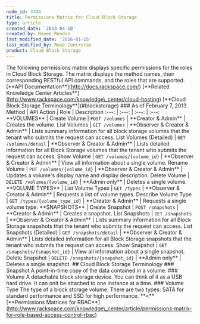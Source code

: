 ```yaml
---
node_id: 3394
title: Permissions Matrix for Cloud Block Storage
type: article
created_date: '2013-04-10'
created_by: Renee Rendon
last_modified_date: '2016-01-15'
last_modified_by: Rose Contreras
product: Cloud Block Storage
---
```


The following permissions matrix displays specific permissions for the
roles in Cloud Block Storage. The matrix displays the method names,
their corresponding RESTful API commands, and the roles that are
supported. \[\*\*API Documentation\*\*\](http://docs.rackspace.com/)
\[\*\*Related Knowledge Center
Articles\*\*\](http://www.rackspace.com/knowledge\_center/cloud-hosting)
\[\*\*Cloud Block Storage Terminology\*\*\](\#blockstorage) \#\#\# As of
February 7, 2013 Method | API Action | Role | Description :---: | :---:
| :---: | :---: \*\*VOLUMES\*\* | Create Volume | `POST /volumes` |
\*\*Creator & Admin\*\* | Creates the volume. List Volumes |
`GET /volumes` | \*\*Observer & Creator & Admin\*\* | Lists summary
information for all block storage volumes that the tenant who submits
the request can access. List Volumes (Detailed) | `GET /volumes/detail`
| \*\*Observer & Creator & Admin\*\* | Lists detailed information for
all Block Storage volumes that the tenant who submits the request can
access. Show Volume | `GET /volumes/{volume_id}` | \*\*Observer &
Creator & Admin\*\* | View all information about a single volume. Rename
Volume | `PUT /volumes/{volume_id}` | \*\*Observer & Creator & Admin\*\*
| Updates a volume's display name and display description. Delete Volume
| `DELETE /volumes/{volume_id}` | \*\*Admin only\*\* | Deletes a single
volume. \*\*VOLUME TYPES\*\* | List Volume Types | `GET /types` |
\*\*Observer & Creator & Admin\*\* | Requests a list of volume types.
Describe Volume Type | `GET /types/{volume_type_id}` | \*\*Creator &
Admin\*\* | Requests a single volume type. \*\*SNAPSHOTS\*\* | Create
Snapshot
| `POST /snapshots` | \*\*Creator & Admin\*\* | Creates a snapshot. List
Snapshots | `GET /snapshots` | \*\*Observer & Creator & Admin\*\* |
Lists summary information for all Block Storage snapshots that the
tenant who submits the request can access. List Snapshots (Detailed) |
`GET /snapshots/detail` | \*\*Observer & Creator & Admin\*\* | Lists
detailed information for all Block Storage snapshots that the tenant who
submits the request can access. Show Snapshot |
`GET /snapshots/{snapshot_id}` | View all information about a single
snapshot. Delete Snapshot | `DELETE /snapshots/{snapshot_id}` |
\*\*Admin only\*\* | Deletes a single snapshot.  \#\# Cloud Block
Storage Terminology \#\#\# Snapshot A point-in-time copy of the data
contained in a volume. \#\#\# Volume A detachable block storage device.
You can think of it as a USB hard drive. It can onlt be attached to one
instance at a time. \#\#\# Volume Type The type of a block storage
volume. There are two types: SATA for standard performance and SSD for
high performance. \*\*&lt;\*\* \[\*\*Permissions Matrices for
RBAC\*\*\](http://www.rackspace.com/knowledge\_center/article/permissions-matrix-for-role-based-access-control-rbac)

